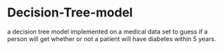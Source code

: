 # Decision-Tree-model
a decision tree model implemented on a medical data set to guess if a person will get whether or not a patient will have diabetes within 5 years.
